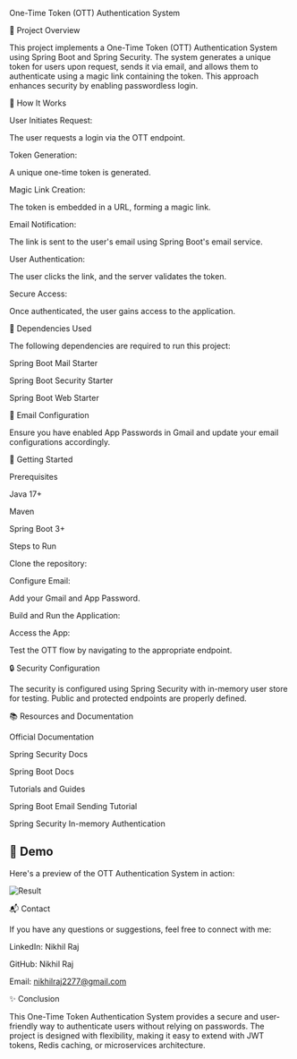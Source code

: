 One-Time Token (OTT) Authentication System

📌 Project Overview

This project implements a One-Time Token (OTT) Authentication System using Spring Boot and Spring Security. The system generates a unique token for users upon request, sends it via email, and allows them to authenticate using a magic link containing the token. This approach enhances security by enabling passwordless login.

🚀 How It Works

User Initiates Request:

The user requests a login via the OTT endpoint.

Token Generation:

A unique one-time token is generated.

Magic Link Creation:

The token is embedded in a URL, forming a magic link.

Email Notification:

The link is sent to the user's email using Spring Boot's email service.

User Authentication:

The user clicks the link, and the server validates the token.

Secure Access:

Once authenticated, the user gains access to the application.

🔧 Dependencies Used

The following dependencies are required to run this project:

Spring Boot Mail Starter

Spring Boot Security Starter

Spring Boot Web Starter

📧 Email Configuration

Ensure you have enabled App Passwords in Gmail and update your email configurations accordingly.

🏁 Getting Started

Prerequisites

Java 17+

Maven

Spring Boot 3+

Steps to Run

Clone the repository:

Configure Email:

Add your Gmail and App Password.

Build and Run the Application:

Access the App:

Test the OTT flow by navigating to the appropriate endpoint.

🔒 Security Configuration

The security is configured using Spring Security with in-memory user store for testing. Public and protected endpoints are properly defined.

📚 Resources and Documentation

Official Documentation

Spring Security Docs

Spring Boot Docs

Tutorials and Guides

Spring Boot Email Sending Tutorial

Spring Security In-memory Authentication

## 📸 Demo


Here's a preview of the OTT Authentication System in action:

![Result](path/to/your/image.png)

📬 Contact

If you have any questions or suggestions, feel free to connect with me:

LinkedIn: Nikhil Raj

GitHub: Nikhil Raj

Email: nikhilraj2277@gmail.com

✨ Conclusion

This One-Time Token Authentication System provides a secure and user-friendly way to authenticate users without relying on passwords. The project is designed with flexibility, making it easy to extend with JWT tokens, Redis caching, or microservices architecture.
